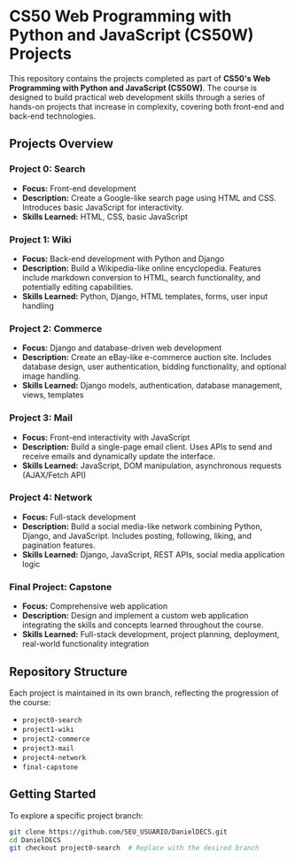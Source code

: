 # CS50 Web Programming with Python and JavaScript (CS50W) Projects

This repository contains the projects completed as part of **CS50's Web Programming with Python and JavaScript (CS50W)**. The course is designed to build practical web development skills through a series of hands-on projects that increase in complexity, covering both front-end and back-end technologies.

## Projects Overview

### Project 0: Search
- **Focus:** Front-end development
- **Description:** Create a Google-like search page using HTML and CSS. Introduces basic JavaScript for interactivity.
- **Skills Learned:** HTML, CSS, basic JavaScript

### Project 1: Wiki
- **Focus:** Back-end development with Python and Django
- **Description:** Build a Wikipedia-like online encyclopedia. Features include markdown conversion to HTML, search functionality, and potentially editing capabilities.
- **Skills Learned:** Python, Django, HTML templates, forms, user input handling

### Project 2: Commerce
- **Focus:** Django and database-driven web development
- **Description:** Create an eBay-like e-commerce auction site. Includes database design, user authentication, bidding functionality, and optional image handling.
- **Skills Learned:** Django models, authentication, database management, views, templates

### Project 3: Mail
- **Focus:** Front-end interactivity with JavaScript
- **Description:** Build a single-page email client. Uses APIs to send and receive emails and dynamically update the interface.
- **Skills Learned:** JavaScript, DOM manipulation, asynchronous requests (AJAX/Fetch API)

### Project 4: Network
- **Focus:** Full-stack development
- **Description:** Build a social media-like network combining Python, Django, and JavaScript. Includes posting, following, liking, and pagination features.
- **Skills Learned:** Django, JavaScript, REST APIs, social media application logic

### Final Project: Capstone
- **Focus:** Comprehensive web application
- **Description:** Design and implement a custom web application integrating the skills and concepts learned throughout the course.
- **Skills Learned:** Full-stack development, project planning, deployment, real-world functionality integration

## Repository Structure

Each project is maintained in its own branch, reflecting the progression of the course:
- `project0-search`
- `project1-wiki`
- `project2-commerce`
- `project3-mail`
- `project4-network`
- `final-capstone`

## Getting Started

To explore a specific project branch:

```bash
git clone https://github.com/SEU_USUARIO/DanielDECS.git
cd DanielDECS
git checkout project0-search  # Replace with the desired branch
